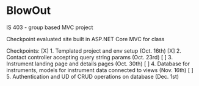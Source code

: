 # BlowOut
IS 403 - group based MVC project

Checkpoint evaluated site built in ASP.NET Core MVC for class

Checkpoints:
[X] 1. Templated project and env setup (Oct. 16th)
[X] 2. Contact controller accepting query string params (Oct. 23rd)
[ ] 3. Instrument landing page and details pages (Oct. 30th)
[ ] 4. Database for instruments, models for instrument data connected to views (Nov. 16th)
[ ] 5. Authentication and UD of CRUD operations on database (Dec. 1st)
